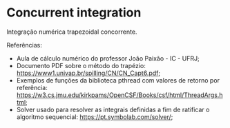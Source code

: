 # Concurrent integration
Integração numérica trapezoidal concorrente.

Referências:
- Aula de cálculo numérico do professor João Paixão - IC - UFRJ;
- Documento PDF sobre o método do trapézio: https://www1.univap.br/spilling/CN/CN_Capt6.pdf;
- Exemplos de funções da biblioteca pthread com valores de retorno por referência: https://w3.cs.jmu.edu/kirkpams/OpenCSF/Books/csf/html/ThreadArgs.html;
- Solver usado para resolver as integrais definidas a fim de ratificar o algoritmo sequencial: https://pt.symbolab.com/solver/;